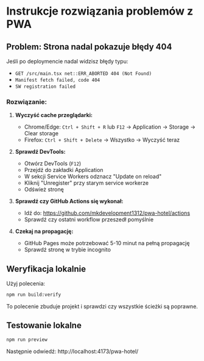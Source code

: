 # Instrukcje rozwiązania problemów z PWA

## Problem: Strona nadal pokazuje błędy 404

Jeśli po deploymencie nadal widzisz błędy typu:
- `GET /src/main.tsx net::ERR_ABORTED 404 (Not Found)`
- `Manifest fetch failed, code 404`
- `SW registration failed`

### Rozwiązanie:

1. **Wyczyść cache przeglądarki:**
   - Chrome/Edge: `Ctrl + Shift + R` lub `F12` → Application → Storage → Clear storage
   - Firefox: `Ctrl + Shift + Delete` → Wszystko → Wyczyść teraz

2. **Sprawdź DevTools:**
   - Otwórz DevTools (`F12`)
   - Przejdź do zakładki Application
   - W sekcji Service Workers odznacz "Update on reload"
   - Kliknij "Unregister" przy starym service workerze
   - Odśwież stronę

3. **Sprawdź czy GitHub Actions się wykonał:**
   - Idź do: https://github.com/mkdevelopment1312/pwa-hotel/actions
   - Sprawdź czy ostatni workflow przeszedł pomyślnie

4. **Czekaj na propagację:**
   - GitHub Pages może potrzebować 5-10 minut na pełną propagację
   - Sprawdź stronę w trybie incognito

## Weryfikacja lokalnie

Użyj polecenia:
```bash
npm run build:verify
```

To polecenie zbuduje projekt i sprawdzi czy wszystkie ścieżki są poprawne.

## Testowanie lokalne

```bash
npm run preview
```

Następnie odwiedź: http://localhost:4173/pwa-hotel/
